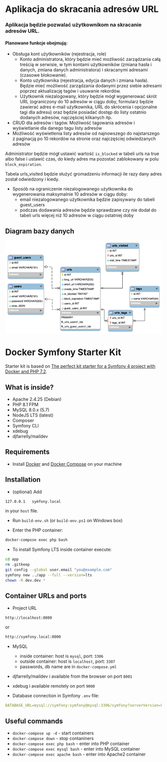 # Aplikacja do skracania adresów URL

### Aplikacja będzie pozwalać użytkownikom na skracanie adresów URL.

#### Planowane funkcje obejmują:
* Obsługa kont użytkowników (rejestracja, role)
  * Konto administratora, który będzie mieć możliwość zarządzania całą treścią w serwisie, w tym kontami użytkowników (zmiana hasła i danych, zmiana danych administratora) i skracanymi adresami (czasowe blokowanie).
  * Konto użytkownika (rejestracja, edycja danych i zmiana hasła). Będzie mieć możliwość zarządzania dodanymi przez siebie adresami poprzez aktualizację tagów i usuwanie rekordów.
  * Użytkownik niezalogowany, który będzie mógł wygenerować skrót URL (ograniczony do 10 adresów w ciągu doby, formularz będzie zawierać adres e-mail użytkownika, URL do skrócenia i opcjonalne tagi dla adresu) oraz będzie posiadać dostęp do listy ostatnio dodanych adresów, najczęściej klikanych itp.
* CRUD dla adresów i tagów. Możliwość tagowania adresów i wyświetlanie dla danego tagu listy adresów
* Możliwość wyświetlenia listy adresów od najnowszego do najstarszego z paginacją po 10 rekordów na stronie oraz najczęściej odwiedzanych adresów

Administrator będzie mógł ustawić wartość `is_blocked` w tabeli urls na true albo false i ustawić czas, do kiedy adres ma pozostać zablokowany w polu `block_expiration`.

Tabela urls_visited będzie służyć gromadzeniu informacji ile razy dany adres został odwiedzony i kiedy.

* Sposób na ograniczenie niezalogowanego użytkownika do wygenerowania maksymalnie 10 adresów w ciągu doby:
  * email niezalogowanego użytkownika będzie zapisywany do tabeli guest_users
  * podczas dodawania adresów będzie sprawdzane czy nie dodał do tabeli urls więcej niż 10 adresów w ciągu ostatniej doby

## Diagram bazy danych
![screen](./diagram.png)

# Docker Symfony Starter Kit

Starter kit is based on [The perfect kit starter for a Symfony 4 project with Docker and PHP 7.2](https://medium.com/@romaricp/the-perfect-kit-starter-for-a-symfony-4-project-with-docker-and-php-7-2-fda447b6bca1).

## What is inside?

* Apache 2.4.25 (Debian)
* PHP 8.1 FPM
* MySQL 8.0.x (5.7)
* NodeJS LTS (latest)
* Composer
* Symfony CLI 
* xdebug
* djfarrelly/maildev

## Requirements

* Install [Docker](https://www.docker.com/products/docker-desktop) and [Docker Compose](https://docs.docker.com/compose/install) on your machine 

## Installation

* (optional) Add 

```bash
127.0.0.1   symfony.local
```
in your `host` file.

* Run `build-env.sh` (or `build-env.ps1` on Windows box)

* Enter the PHP container:

```bash
docker-compose exec php bash
```

* To install Symfony LTS inside container execute:

```bash
cd app
rm .gitkeep
git config --global user.email "you@example.com"
symfony new ../app --full --version=lts
chown -R dev.dev *
```

## Container URLs and ports

* Project URL

```bash
http://localhost:8000
```

or 

```bash
http://symfony.local:8000
```

* MySQL

    * inside container: host is `mysql`, port: `3306`
    * outside container: host is `localhost`, port: `3307`
    * passwords, db name are in `docker-compose.yml`
    
* djfarrelly/maildev i available from the browser on port `8001`

* xdebug i available remotely on port `9000`

* Database connection in Symfony `.env` file:
```yaml
DATABASE_URL=mysql://symfony:symfony@mysql:3306/symfony?serverVersion=5.7
```

## Useful commands

* `docker-compose up -d` - start containers
* `docker-compose down` - stop contaniners
* `docker-compose exec php bash` - enter into PHP container
* `docker-compose exec mysql bash` - enter into MySQL container
* `docker-compose exec apache bash` - enter into Apache2 container
